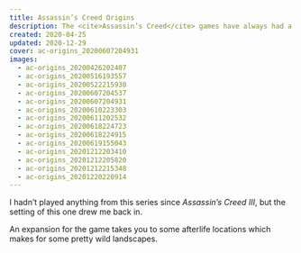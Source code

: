 ```yaml
---
title: Assassin’s Creed Origins
description: The <cite>Assassin’s Creed</cite> games have always had a focus on making their open-world environments look incredible and this one is no exception, especially with dynamic day-night cycles and&nbsp;weather.
created: 2020-04-25
updated: 2020-12-29
cover: ac-origins_20200607204931
images:
  - ac-origins_20200426202407
  - ac-origins_20200516193557
  - ac-origins_20200522215930
  - ac-origins_20200607204537
  - ac-origins_20200607204931
  - ac-origins_20200610223303
  - ac-origins_20200611202532
  - ac-origins_20200618224723
  - ac-origins_20200618224915
  - ac-origins_20200619155043
  - ac-origins_20201212203410
  - ac-origins_20201212205820
  - ac-origins_20201212215348
  - ac-origins_20201220220914
---
```


I hadn’t played anything from this series since <cite>Assassin’s Creed III</cite>, but the setting of this one drew me back in. 

An expansion for the game takes you to some afterlife locations which makes for some pretty wild landscapes.
